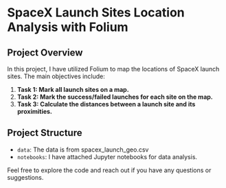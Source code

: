 # SpaceX Launch Sites Location Analysis with Folium

## Project Overview

In this project, I have utilized Folium to map the locations of SpaceX launch sites. The main objectives include:

1. **Task 1: Mark all launch sites on a map.**
2. **Task 2: Mark the success/failed launches for each site on the map.**
3. **Task 3: Calculate the distances between a launch site and its proximities.**

## Project Structure

- `data`: The data is from spacex_launch_geo.csv
- `notebooks`: I have attached  Jupyter notebooks for data analysis.

Feel free to explore the code and reach out if you have any questions or suggestions.
